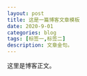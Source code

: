 ```yaml
---
layout: post
title: 这是一篇博客文章模板
date: 2020-9-01
categories: blog
tags: [标签一,标签二]
description: 文章金句。
---
```


这里是博客正文。
